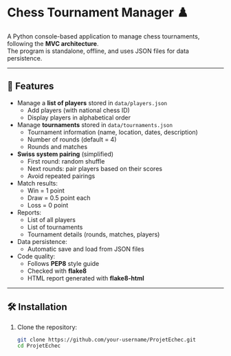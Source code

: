 # Chess Tournament Manager ♟️

A Python console-based application to manage chess tournaments, following the **MVC architecture**.  
The program is standalone, offline, and uses JSON files for data persistence.

---

## 🚀 Features

- Manage a **list of players** stored in `data/players.json`
  - Add players (with national chess ID)
  - Display players in alphabetical order
- Manage **tournaments** stored in `data/tournaments.json`
  - Tournament information (name, location, dates, description)
  - Number of rounds (default = 4)
  - Rounds and matches
- **Swiss system pairing** (simplified)
  - First round: random shuffle
  - Next rounds: pair players based on their scores
  - Avoid repeated pairings
- Match results:
  - Win = 1 point
  - Draw = 0.5 point each
  - Loss = 0 point
- Reports:
  - List of all players
  - List of tournaments
  - Tournament details (rounds, matches, players)
- Data persistence:
  - Automatic save and load from JSON files
- Code quality:
  - Follows **PEP8** style guide
  - Checked with **flake8**
  - HTML report generated with **flake8-html**

---

## 🛠️ Installation

1. Clone the repository:
   ```bash
   git clone https://github.com/your-username/ProjetEchec.git
   cd ProjetEchec
